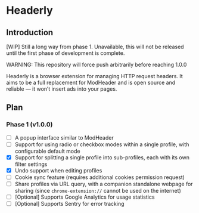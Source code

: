 # Headerly

## Introduction

[WIP] Still a long way from phase 1. Unavailable, this will not be released until the first phase of development is complete.

WARNING: This repository will force push arbitrarily before reaching 1.0.0

Headerly is a browser extension for managing HTTP request headers. It aims to be a full replacement for ModHeader and is open source and reliable — it won’t insert ads into your pages.

## Plan

### Phase 1 (v1.0.0)

- [ ]  A popup interface similar to ModHeader
- [ ]  Support for using radio or checkbox modes within a single profile, with configurable default mode
- [x]  Support for splitting a single profile into sub-profiles, each with its own filter settings
- [x]  Undo support when editing profiles
- [ ]  Cookie sync feature (requires additional cookies permission request)
- [ ] Share profiles via URL query, with a companion standalone webpage for sharing (since `chrome-extension://` cannot be used on the internet)
- [ ]  [Optional] Supports Google Analytics for usage statistics
- [ ]  [Optional] Supports Sentry for error tracking
